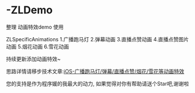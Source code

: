# -ZLDemo
 整理 动画特效demo 使用


 ZLSpecificAnimations
 1.广播跑马灯
 2.弹幕动画
 3.直播点赞动画
 4.直播点赞图片动画
 5.烟花动画
 6.雪花动画

 持续更新添加动画特效~


思路详情请移步技术文章:[iOS-广播跑马灯/弹幕/直播点赞/烟花/雪花等动画特效](http://www.jianshu.com/p/155d0a396c3a)

您的支持是作为程序媛的我最大的动力, 如果觉得对你有帮助请送个Star吧,谢谢啦
